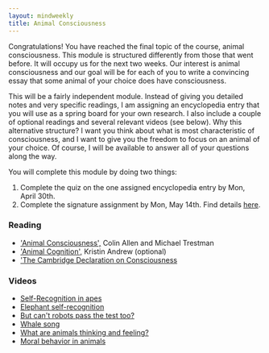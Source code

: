 ```yaml
---
layout: mindweekly
title: Animal Consciousness
---
```


Congratulations! You have reached the final topic of the course, animal consciousness. This module is structured differently from those that went before. It will occupy us for the next two weeks. Our interest is animal consciousness and our goal will be for each of you to write a convincing essay that some animal of your choice does have consciousness. 

This will be a fairly independent module. Instead of giving you detailed notes and very specific readings, I am assigning an encyclopedia entry that you will use as a spring board for your own research. I also include a couple of optional readings and several relevant videos (see below). Why this alternative structure? I want you think about what is most characteristic of consciousness, and I want to give you the freedom to focus on an animal of your choice. Of course, I will be available to answer all of your questions along the way. 

You will complete this module by doing two things: 

1. Complete the quiz on the one assigned encyclopedia entry by Mon, April 30th. 
2. Complete the signature assignment by Mon, May 14th. Find details [here](sig).


### Reading
+ ['Animal Consciousness',](https://plato.stanford.edu/entries/consciousness-animal/) Colin Allen and Michael Trestman
+ ['Animal Cognition',](https://plato.stanford.edu/entries/cognition-animal/) Kristin Andrew (optional)
+ ['The Cambridge Declaration on Consciousness](http://fcmconference.org/img/CambridgeDeclarationOnConsciousness.pdf)

### Videos
+ [Self-Recognition in apes](https://www.youtube.com/watch?v=vJFo3trMuD8)
+ [Elephant self-recognition](https://www.youtube.com/watch?v=0_qie0HRTdQ)
+ [But can't robots pass the test too?](https://www.youtube.com/watch?v=jx6kg0ZfhAI)
+ [Whale song](https://www.youtube.com/watch?v=WabT1L-nN-E)
+ [What are animals thinking and feeling?](https://www.youtube.com/watch?v=y9KeyKVuLHU)
+ [Moral behavior in animals](https://www.youtube.com/watch?v=GcJxRqTs5nk)







